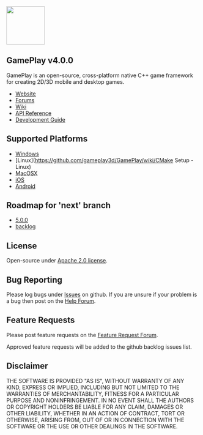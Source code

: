 <img src="https://raw.githubusercontent.com/gameplay3d/GamePlay/master/gameplay/res/icon.png" width=100/>

## GamePlay v4.0.0

GamePlay is an open-source, cross-platform native C++ game framework for creating 2D/3D mobile and desktop games.

- [Website](http://www.gameplay3d.org/)
- [Forums](http://www.gameplay3d.org/forums/)
- [Wiki](https://github.com/gameplay3d/GamePlay/wiki)
- [API Reference](http://gameplay3d.github.io/GamePlay/api/index.html)
- [Development Guide](https://github.com/gameplay3d/GamePlay/wiki#wiki-Development_Guide)

## Supported Platforms
- [Windows](https://github.com/gameplay3d/GamePlay/wiki/Visual-Studio-Setup) 
- [Linux](https://github.com/gameplay3d/GamePlay/wiki/CMake Setup - Linux)
- [MacOSX](https://github.com/gameplay3d/GamePlay/wiki/Apple-Xcode-Setup)
- [iOS](https://github.com/gameplay3d/GamePlay/wiki/Apple-Xcode-Setup)
- [Android](https://github.com/gameplay3d/GamePlay/wiki/Android-NDK-Setup)

## Roadmap for 'next' branch
- [5.0.0](https://github.com/gameplay3d/GamePlay/milestones/5.0.0)
- [backlog](https://github.com/gameplay3d/GamePlay/issues?q=is%3Aopen+is%3Aissue+no%3Amilestone)

## License
Open-source under [Apache 2.0 license](http://www.tldrlegal.com/license/apache-license-2.0-%28apache-2.0%29).

## Bug Reporting
Please log bugs under [Issues](https://github.com/gameplay3d/GamePlay/issues) on github.
If you are unsure if your problem is a bug then post on the [Help Forum](http://www.gameplay3d.org/forums/viewforum.php?f=3).

## Feature Requests
Please post feature requests on the [Feature Request Forum](http://www.gameplay3d.org/forums/viewforum.php?f=4). 

Approved feature requests will be added to the github backlog issues list. 

## Disclaimer
THE SOFTWARE IS PROVIDED "AS IS", WITHOUT WARRANTY OF ANY KIND, EXPRESS OR IMPLIED, 
INCLUDING BUT NOT LIMITED TO THE WARRANTIES OF MERCHANTABILITY, FITNESS FOR A 
PARTICULAR PURPOSE AND NONINFRINGEMENT. IN NO EVENT SHALL THE AUTHORS OR COPYRIGHT 
HOLDERS BE LIABLE FOR ANY CLAIM, DAMAGES OR OTHER LIABILITY, WHETHER IN AN ACTION OF CONTRACT, 
TORT OR OTHERWISE, ARISING FROM, OUT OF OR IN CONNECTION WITH THE SOFTWARE OR THE USE OR 
OTHER DEALINGS IN THE SOFTWARE.
